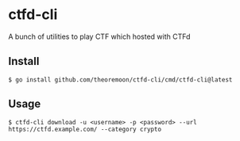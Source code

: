 # ctfd-cli

A bunch of utilities to play CTF which hosted with CTFd

## Install

```
$ go install github.com/theoremoon/ctfd-cli/cmd/ctfd-cli@latest
```

## Usage

```
$ ctfd-cli download -u <username> -p <password> --url https://ctfd.example.com/ --category crypto
```
